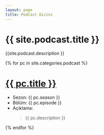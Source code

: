 ```yaml
---
layout: page
title: PodCast Dizini
---
```


<h1>{{ site.podcast.title }}</h1>
<p>{{site.podcast.description }}</p>

{% for pc in site.categories.podcast %}
<h1><a href="{{ pc.url | absolute_url }}">{{ pc.title }}</a></h1>
<ul>
<li>Sezon: {{ pc.season }}</li>
<li>Bölüm: {{ pc.episode }}</li>
<li>Açıklama:
<blockquote>
{{ pc.description }}	
 </blockquote>
</li>
</ul>
{% endfor %}